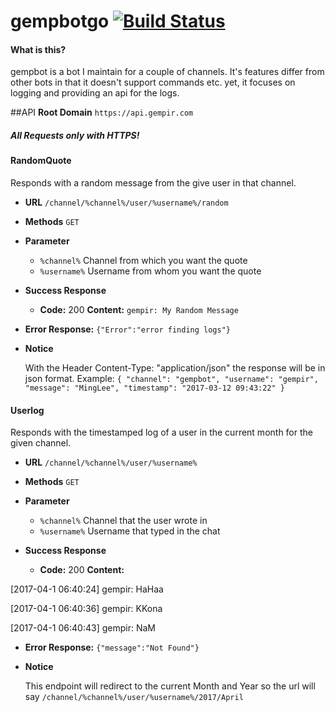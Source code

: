 # gempbotgo [![Build Status](https://travis-ci.org/gempir/gempbotgo.svg?branch=master)](https://travis-ci.org/gempir/gempbotgo)

#### What is this?
gempbot is a bot I maintain for a couple of channels. It's features differ from other bots in that it doesn't support
commands etc. yet, it focuses on logging and providing an api for the logs.

##API
**Root Domain** `https://api.gempir.com`

##### All Requests only with HTTPS!


#### RandomQuote

Responds with a random message from the give user in that channel.


* **URL** `/channel/%channel%/user/%username%/random`

* **Methods** `GET` 

* **Parameter**
  -  `%channel%` Channel from which you want the quote
  - `%username%` Username from whom you want the quote

* **Success Response**

  * **Code:** 200 
    **Content:** `gempir: My Random Message`
 
* **Error Response:** `{"Error":"error finding logs"}`

- **Notice**

  With the Header Content-Type: "application/json" the response will be in json format. Example:
`{
  "channel": "gempbot",
  "username": "gempir",
  "message": "MingLee",
  "timestamp": "2017-03-12 09:43:22"
}`

#### Userlog

Responds with the timestamped log of a user in the current month for the given channel.


* **URL** `/channel/%channel%/user/%username%`

* **Methods** `GET` 

* **Parameter**
  -  `%channel%` Channel that the user wrote in
  - `%username%` Username that typed in the chat

* **Success Response**

  * **Code:** 200 
    **Content:**

[2017-04-1 06:40:24] gempir: HaHaa

[2017-04-1 06:40:36] gempir: KKona

[2017-04-1 06:40:43] gempir: NaM

 
* **Error Response:** `{"message":"Not Found"}`
* **Notice**

  This endpoint will redirect to the current Month and Year so the url will say `/channel/%channel%/user/%username%/2017/April`
